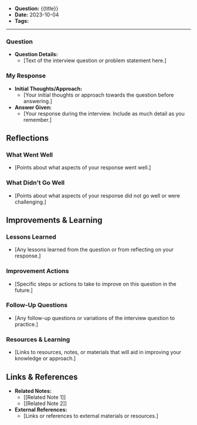 
- **Question:** {{title}}
- **Date:** 2023-10-04
- **Tags:**
---

### Question

- **Question Details:**
    - [Text of the interview question or problem statement here.]

### My Response

- **Initial Thoughts/Approach:**
    - [Your initial thoughts or approach towards the question before answering.]
- **Answer Given:**
    - [Your response during the interview. Include as much detail as you remember.]

## Reflections

### What Went Well

- [Points about what aspects of your response went well.]

### What Didn't Go Well

- [Points about what aspects of your response did not go well or were challenging.]

## Improvements & Learning

### Lessons Learned

- [Any lessons learned from the question or from reflecting on your response.]

### Improvement Actions

- [Specific steps or actions to take to improve on this question in the future.]

### Follow-Up Questions

- [Any follow-up questions or variations of the interview question to practice.]

### Resources & Learning

- [Links to resources, notes, or materials that will aid in improving your knowledge or approach.]

## Links & References

- **Related Notes:**
    - [[Related Note 1]]
    - [[Related Note 2]]
- **External References:**
    - [Links or references to external materials or resources.]
